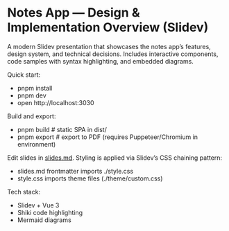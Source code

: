 # Notes App — Design & Implementation Overview (Slidev)

A modern Slidev presentation that showcases the notes app’s features, design system, and technical decisions. Includes interactive components, code samples with syntax highlighting, and embedded diagrams.

Quick start:
- pnpm install
- pnpm dev
- open http://localhost:3030

Build and export:
- pnpm build         # static SPA in dist/
- pnpm export        # export to PDF (requires Puppeteer/Chromium in environment)

Edit slides in [slides.md](./slides.md). Styling is applied via Slidev’s CSS chaining pattern:
- slides.md frontmatter imports ./style.css
- style.css imports theme files (./theme/custom.css)

Tech stack:
- Slidev + Vue 3
- Shiki code highlighting
- Mermaid diagrams
